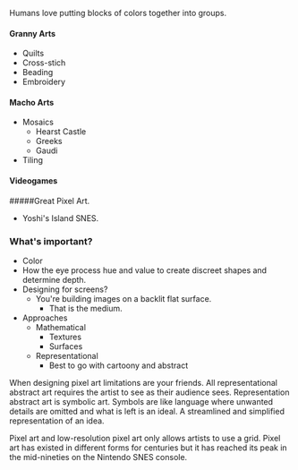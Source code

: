 Humans love putting blocks of colors together into groups.

#### Granny Arts

* Quilts
* Cross-stich
* Beading
* Embroidery

#### Macho Arts

* Mosaics
	* Hearst Castle
	* Greeks
	* Gaudi
* Tiling


#### Videogames
#####Great Pixel Art.

* Yoshi's Island SNES.

### What's important?

* Color
* How the eye process hue and value to create discreet shapes and determine depth.
* Designing for screens?
	* You're building images on a backlit flat surface.
		* That is the medium.
* Approaches
	* Mathematical
		* Textures
		* Surfaces
	* Representational
		* Best to go with cartoony and abstract
		
When designing pixel art limitations are your friends.  All representational abstract art requires the artist to see as their audience sees.  Representation abstract art is symbolic art.  Symbols are like language where unwanted details are omitted and what is left is an ideal.  A streamlined and simplified representation of an idea.  

Pixel art and low-resolution pixel art only allows artists to use a grid.  Pixel art has existed in different forms for centuries but it has reached its peak in the mid-nineties on the Nintendo SNES console.
